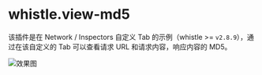 # whistle.view-md5
该插件是在 Network / Inspectors 自定义 Tab 的示例（whistle >= `v2.8.9`），通过在该自定义的 Tab 可以查看请求 URL 和请求内容，响应内容的 MD5。

![效果图](https://user-images.githubusercontent.com/11450939/147354566-5bad7ec5-cc6c-4670-9a59-2e70c041c8f4.png)


